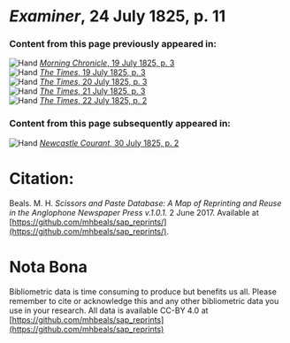 # *Examiner*, 24 July 1825, p. 11  
  
### Content from this page previously appeared in:  
![Hand](http://scissorsandpaste.net/wp-content/uploads/2017/06/smallhandpointer.png) [*Morning Chronicle*, 19 July 1825, p. 3](https://mhbeals.github.io/sap_html/Morning-Chronicle/Morning-Chronicle-19-July-1825-p-3)  
![Hand](http://scissorsandpaste.net/wp-content/uploads/2017/06/smallhandpointer.png) [*The Times*, 19 July 1825, p. 3](https://mhbeals.github.io/sap_html/The-Times/The-Times-19-July-1825-p-3)  
![Hand](http://scissorsandpaste.net/wp-content/uploads/2017/06/smallhandpointer.png) [*The Times*, 20 July 1825, p. 3](https://mhbeals.github.io/sap_html/The-Times/The-Times-20-July-1825-p-3)  
![Hand](http://scissorsandpaste.net/wp-content/uploads/2017/06/smallhandpointer.png) [*The Times*, 21 July 1825, p. 3](https://mhbeals.github.io/sap_html/The-Times/The-Times-21-July-1825-p-3)  
![Hand](http://scissorsandpaste.net/wp-content/uploads/2017/06/smallhandpointer.png) [*The Times*, 22 July 1825, p. 2](https://mhbeals.github.io/sap_html/The-Times/The-Times-22-July-1825-p-2)  
  
### Content from this page subsequently appeared in:  
![Hand](http://scissorsandpaste.net/wp-content/uploads/2017/06/smallhandpointer.png) [*Newcastle Courant*, 30 July 1825, p. 2](https://mhbeals.github.io/sap_html/Newcastle-Courant/Newcastle-Courant-30-July-1825-p-2)  


# Citation: 

Beals. M. H. *Scissors and Paste Database: A Map of Reprinting and Reuse in the Anglophone Newspaper Press v.1.0.1.* 2 June 2017. Available at [https://github.com/mhbeals/sap_reprints/](https://github.com/mhbeals/sap_reprints/). 

# Nota Bona

Bibliometric data is time consuming to produce but benefits us all. Please remember to cite or acknowledge this and any other bibliometric data you use in your research. All data is available CC-BY 4.0 at [https://github.com/mhbeals/sap_reprints](https://github.com/mhbeals/sap_reprints)